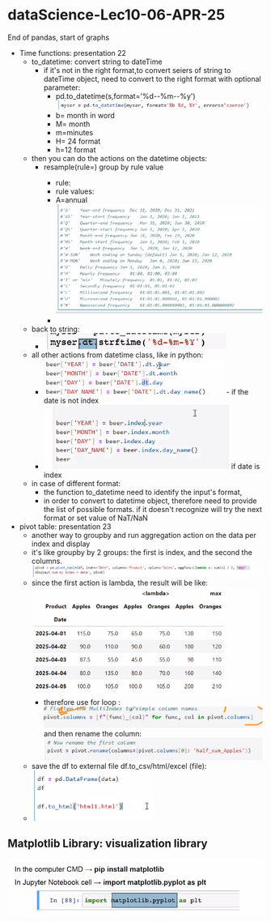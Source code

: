 # dataScience-Lec10-06-APR-25
End of pandas, start of graphs
* Time functions: presentation 22
  * to_datetime: convert string to dateTime 
    * if it's not in the right format,to convert seiers of string to dateTime object, need to convert to the right format with optional parameter:
      * pd.to_datetime(s,format='%d--%m--%y')
      ![img_4.png](img_4.png)
      * b= month in word
      * M= month
      * m=minutes
      * H= 24 format
      * h=12 format
  * then you can do the actions on the datetime objects:
    * resample(rule=<A>) group by rule value
      * rule: 
      * rule values:
      * A=annual
      ![img.png](img.png)
      *  
  * back to string: 
    * ![img_1.png](img_1.png)
  * all other actions from datetime class, like in python:
    * ![img_2.png](img_2.png) - if the date is not index
    * ![img_3.png](img_3.png) if date is index
  * in case of different format: 
    * the function to_datetime need to identify the input's format, 
    * in order to convert to datetime object, therefore need to provide the list of possible formats. 
    if it doesn't recognize will try the next format or set value of NaT/NaN
* pivot table:  presentation 23
  * another way to groupby and run aggregation action on the data  per index and display
  * it's like groupby by 2 groups: the first is index, and the second the columns.
  ![img_5.png](img_5.png)
  * since the first action is lambda, the result will be like:
  ![img_6.png](img_6.png)
    * therefore use for loop : ![img_8.png](img_8.png) 
    and then rename the column:    ![img_10.png](img_10.png)
  * save the df to external file df.to_csv/html/excel (file):
  * ![img_9.png](img_9.png)
## Matplotlib Library: visualization library
![img_7.png](img_7.png)

    